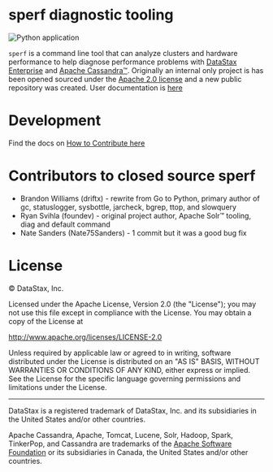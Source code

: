 # sperf diagnostic tooling

![Python application](https://github.com/DataStax-Toolkit/sperf/workflows/Python%20application/badge.svg)

`sperf` is a command line tool that can analyze clusters and hardware performance to help diagnose performance problems with [DataStax Enterprise](https://www.datastax.com/products/datastax-enterprise) and [Apache Cassandra™](http://cassandra.apache.org/). Originally an internal only project is has been opened sourced under the [Apache 2.0 license](https://www.apache.org/licenses/LICENSE-2.0.html) and a new public repository was created. User documentation is [here](https://datastax-toolkit.github.io/sperf/)

# Development

Find the docs on [How to Contribute here](https://datastax-toolkit.github.io/sperf/)

# Contributors to closed source sperf

* Brandon Williams (driftx) - rewrite from Go to Python, primary author of gc, statuslogger, sysbottle, jarcheck, bgrep, ttop, and slowquery
* Ryan Svihla (foundev) - original project author, Apache Solr™ tooling, diag and default command
* Nate Sanders (Nate75Sanders) - 1 commit but it was a good bug fix

# License

&copy; DataStax, Inc.

Licensed under the Apache License, Version 2.0 (the "License");
you may not use this file except in compliance with the License.
You may obtain a copy of the License at

http://www.apache.org/licenses/LICENSE-2.0

Unless required by applicable law or agreed to in writing, software
distributed under the License is distributed on an "AS IS" BASIS,
WITHOUT WARRANTIES OR CONDITIONS OF ANY KIND, either express or implied.
See the License for the specific language governing permissions and
limitations under the License.

----

DataStax is a registered trademark of DataStax, Inc. and its subsidiaries in the United States 
and/or other countries.

Apache Cassandra, Apache, Tomcat, Lucene, Solr, Hadoop, Spark, TinkerPop, and Cassandra are 
trademarks of the [Apache Software Foundation](http://www.apache.org/) or its subsidiaries in
Canada, the United States and/or other countries. 
